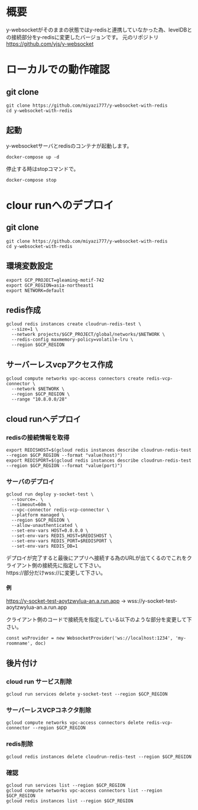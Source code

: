 # 概要
y-websocketがそのままの状態ではy-redisと連携していなかった為、levelDBとの接続部分をy-redisに変更したバージョンです。
元のリポジトリ
https://github.com/yjs/y-websocket

# ローカルでの動作確認
## git clone
```
git clone https://github.com/miyazi777/y-websocket-with-redis
cd y-websocket-with-redis
```

## 起動
y-websocketサーバとredisのコンテナが起動します。
```
docker-compose up -d
```

停止する時はstopコマンドで。
```
docker-compose stop
```

# clour runへのデプロイ 
## git clone
```
git clone https://github.com/miyazi777/y-websocket-with-redis
cd y-websocket-with-redis
```

## 環境変数設定
```
export GCP_PROJECT=gleaming-motif-742
export GCP_REGION=asia-northeast1
export NETWORK=default
```

## redis作成
```
gcloud redis instances create cloudrun-redis-test \
  --size=1 \
  --network projects/$GCP_PROJECT/global/networks/$NETWORK \
  --redis-config maxmemory-policy=volatile-lru \
  --region $GCP_REGION
```

## サーバーレスvcpアクセス作成
```
gcloud compute networks vpc-access connectors create redis-vcp-connector \
  --network $NETWORK \
  --region $GCP_REGION \
  --range "10.8.0.0/28"
```

## cloud runへデプロイ
### redisの接続情報を取得
```
export REDISHOST=$(gcloud redis instances describe cloudrun-redis-test --region $GCP_REGION --format "value(host)")
export REDISPORT=$(gcloud redis instances describe cloudrun-redis-test --region $GCP_REGION --format "value(port)")
```

### サーバのデプロイ
```
gcloud run deploy y-socket-test \
  --source=. \
  --timeout=60m \
  --vpc-connector redis-vcp-connector \
  --platform managed \
  --region $GCP_REGION \
  --allow-unauthenticated \
  --set-env-vars HOST=0.0.0.0 \
  --set-env-vars REDIS_HOST=$REDISHOST \
  --set-env-vars REDIS_PORT=$REDISPORT \
  --set-env-vars REDIS_DB=1
```

デプロイが完了すると最後にアプリへ接続する為のURLが出てくるのでこれをクライアント側の接続先に指定して下さい。<br>
https://部分だけwss://に変更して下さい。

#### 例
https://y-socket-test-aoytzwylua-an.a.run.app -> wss://y-socket-test-aoytzwylua-an.a.run.app

クライアント側のコードで接続先を指定している以下のような部分を変更して下さい。
```
const wsProvider = new WebsocketProvider('ws://localhost:1234', 'my-roomname', doc)
```

## 後片付け
### cloud run サービス削除
```
gcloud run services delete y-socket-test --region $GCP_REGION
```

### サーバーレスVCPコネクタ削除
```
gcloud compute networks vpc-access connectors delete redis-vcp-connector --region $GCP_REGION
```

### redis削除
```
gcloud redis instances delete cloudrun-redis-test --region $GCP_REGION
```

### 確認
```
gcloud run services list --region $GCP_REGION
gcloud compute networks vpc-access connectors list --region $GCP_REGION
gcloud redis instances list --region $GCP_REGION
```


